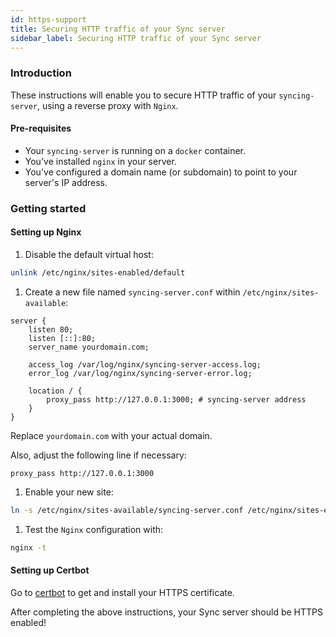 ```yaml
---
id: https-support
title: Securing HTTP traffic of your Sync server
sidebar_label: Securing HTTP traffic of your Sync server
---
```


### Introduction

These instructions will enable you to secure HTTP traffic of your `syncing-server`, using a reverse proxy with `Nginx`.

#### Pre-requisites

- Your `syncing-server` is running on a `docker` container.
- You've installed `nginx` in your server.
- You've configured a domain name (or subdomain) to point to your server's IP address.

### Getting started

#### Setting up Nginx

1. Disable the default virtual host:

```bash
unlink /etc/nginx/sites-enabled/default
```

1. Create a new file named `syncing-server.conf` within `/etc/nginx/sites-available`:

```
server {
    listen 80;
    listen [::]:80;
    server_name yourdomain.com;

    access_log /var/log/nginx/syncing-server-access.log;
    error_log /var/log/nginx/syncing-server-error.log;

    location / {
        proxy_pass http://127.0.0.1:3000; # syncing-server address
    }
}
```

Replace `yourdomain.com` with your actual domain.

Also, adjust the following line if necessary:

```
proxy_pass http://127.0.0.1:3000
```

1. Enable your new site:

```bash
ln -s /etc/nginx/sites-available/syncing-server.conf /etc/nginx/sites-enabled/syncing-server.conf
```

1. Test the `Nginx` configuration with:

```bash
nginx -t
```

#### Setting up Certbot

Go to [certbot](https://certbot.eff.org/instructions) to get and install your HTTPS certificate.

After completing the above instructions, your Sync server should be HTTPS enabled!
